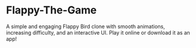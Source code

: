 # Flappy-The-Game
A simple and engaging Flappy Bird clone with smooth animations, increasing difficulty, and an interactive UI. Play it online or download it as an app!
